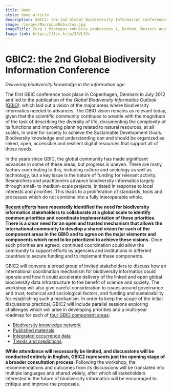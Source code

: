 ```yaml
---
title: Home
style: home article
description: GBIC2: the 2nd Global Biodiversity Information Conference—delivering biodiversity knowledge in the information age
image: /images/MacropusRobustus.jpg
imageTitle: Euro (_Macropus robustus erubescens_), Denham, Western Australia, 10 January 2018. Photo dhobern, licensed under CC BY 4.0
Image link: https://flic.kr/p/23VL2Vi
---
```

GBIC2: the 2nd Global Biodiversity Information Conference
===================

_Delivering biodiversity knowledge in the information age_

The first GBIC conference took place in Copenhagen, Denmark in July 2012 and led to the publication of the _Global Biodiversity Informatics Outlook_ ([GBIO](./gbio)), which laid out a vision of the major areas where biodiversity informatics needed to advances. The GBIO vision remains as relevant today, given that the scientific community continues to wrestle with the magnitude of the task of describing the diversity of life, documenting the complexity of its functions and improving planning related to natural resources, at all scales, in order for society to achieve the Sustainable Development Goals. Biodiversity knowledge and understanding can and should be organized as linked, open, accessible and resilient digital resources that support all of these needs.

In the years since GBIC, the global community has made significant advances in some of these areas, but progress is uneven. There are many factors contributing to this, including culture and sociology as well as technology, but a key issue is the nature of funding for relevant activity. Researchers and practitioners advance biodiversity informatics largely through small- to medium-scale projects, initiated in response to local interests and priorities. This leads to a proliferation of standards, tools and processes which do not combine into a fully interoperable whole.

**[Recent efforts](./background) have repeatedly identified the need for biodiversity informatics stakeholders to collaborate at a global scale to identify common priorities and coordinate implementation of these priorities. There is a clear need for an open and trusted mechanism that allows the international community to develop a shared vision for each of the component areas in the GBIO and to agree on the major elements and components which need to be prioritized to achieve these visions.** Once such priorities are agreed, continued coordination could allow the community to support efforts by agencies and institutions in different countries to secure funding and to implement these components. 

GBIC2 will convene a broad group of invited stakeholders to discuss how an international coordination mechanism for biodiversity informatics could operate and how it could accelerate delivery of the linked and open global biodiversity data infrastructure to the benefit of science and society. The workshop will also give careful consideration to issues around governance and trust, technical and sociological factors, and funding and sustainability for establishing such a mechanism. In order to keep the scope of the initial discussions practical, GBIC2 will include parallel sessions exploring challenges which will arise in developing priorities and a multi-year roadmap for each of [four GBIO component areas](./programme): 
+ [Biodiversity knowledge network](./knowledge-network)
+ [Published materials](./published-materials)
+ [Integrated occurrence data](./occurrence-data)
+ [Trends and predictions](./trends).

**While attendance will necessarily be limited, and discussions will be conducted entirely in English, GBIC2 represents just the opening stage of a broader consultation process**. Following the workshop, the recommendations and outcomes from its discussions will be translated into multiple languages and shared widely, after which all stakeholders interested in the future of biodiversity informatics will be encouraged to critique and improve the proposals.

